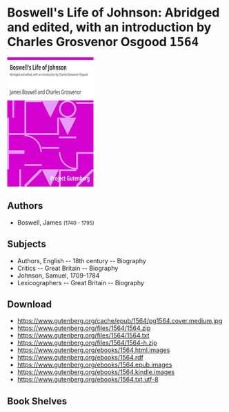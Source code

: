 # Boswell's Life of Johnson: Abridged and edited, with an introduction by Charles Grosvenor Osgood <kbd>1564</kbd>

![](./cover.medium.jpg "")

## Authors


 - Boswell, James <small>(1740 - 1795)</small>

## Subjects


 - Authors, English -- 18th century -- Biography
 - Critics -- Great Britain -- Biography
 - Johnson, Samuel, 1709-1784
 - Lexicographers -- Great Britain -- Biography

## Download


 - https://www.gutenberg.org/cache/epub/1564/pg1564.cover.medium.jpg
 - https://www.gutenberg.org/files/1564/1564.zip
 - https://www.gutenberg.org/files/1564/1564.txt
 - https://www.gutenberg.org/files/1564/1564-h.zip
 - https://www.gutenberg.org/ebooks/1564.html.images
 - https://www.gutenberg.org/ebooks/1564.rdf
 - https://www.gutenberg.org/ebooks/1564.epub.images
 - https://www.gutenberg.org/ebooks/1564.kindle.images
 - https://www.gutenberg.org/ebooks/1564.txt.utf-8

## Book Shelves


